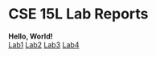 # CSE 15L Lab Reports
**Hello, World!**\
[Lab1](Lab1.md) 
[Lab2](Lab2.md)
[Lab3](Lab3.md)
[Lab4](Lab4.md) 
